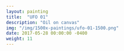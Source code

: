 ```yaml
---
layout: painting
title:  "UFO 01"
description: "Oil on canvas"
img: "/img/1500x-paintings/ufo-01-1500.png"
date: 2017-05-28 00:00:00 -0400
weight: 11
---
```



